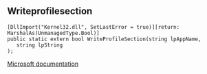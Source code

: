 ## Writeprofilesection

```
[DllImport("Kernel32.dll", SetLastError = true)][return: MarshalAs(UnmanagedType.Bool)]
public static extern bool WriteProfileSection(string lpAppName,
   string lpString
);
```

[Microsoft documentation](https://docs.microsoft.com/en-us/windows/win32/api/winbase/nf-winbase-writeprofilesectionw)
